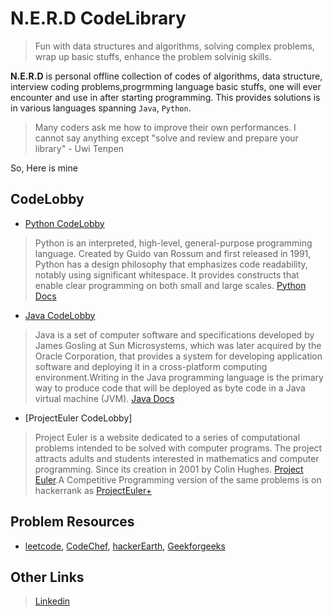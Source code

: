 # N.E.R.D CodeLibrary 
> Fun with data structures and algorithms, solving complex problems, wrap up basic stuffs, enhance the problem solvinig skills.

**N.E.R.D**  is personal offline collection of codes of algorithms, data structure, interview coding problems,progrmming language basic stuffs, one will ever encounter and use in after starting programming. 
This provides solutions is in various languages spanning  `Java`, `Python`.

 > Many coders ask me how to improve their own performances. I cannot say anything except "solve and review and prepare your library" - Uwi Tenpen
 
So, Here is mine

## CodeLobby
- [Python CodeLobby](https://github.com/ShubhamPy/N.E.R.D/blob/master/pythonExercises/README.md)
> Python is an interpreted, high-level, general-purpose programming language. Created by Guido van Rossum and first released in 1991, Python has a design philosophy that emphasizes code readability, notably using significant whitespace. It provides constructs that enable clear programming on both small and large scales. [Python Docs](https://docs.python.org/3/)
- [Java CodeLobby](https://github.com/ShubhamPy/N.E.R.D/blob/master/javaExercises/readme.md)
> Java is a set of computer software and specifications developed by James Gosling at Sun Microsystems, which was later acquired by the Oracle Corporation, that provides a system for developing application software and deploying it in a cross-platform computing environment.Writing in the Java programming language is the primary way to produce code that will be deployed as byte code in a Java virtual machine (JVM). [Java Docs](https://docs.oracle.com/en/java/javase/11/)
- [ProjectEuler CodeLobby]
> Project Euler is a website dedicated to a series of computational problems intended to be solved with computer programs. The project attracts adults and students interested in mathematics and computer programming. Since its creation in 2001 by Colin Hughes. [Project Euler](https://projecteuler.net ).A Competitive Programming version of the same problems is on hackerrank as [ProjectEuler+](https://www.hackerrank.com/contests/projecteuler/challenges)
## Problem Resources
- [leetcode](https://leetcode.com/), [CodeChef](https://www.codechef.com), [hackerEarth](https://www.hackerearth.com/), [Geekforgeeks](https://www.geeksforgeeks.org/)
## Other Links
> [Linkedin](https://www.linkedin.com/in/shubhampy/)
